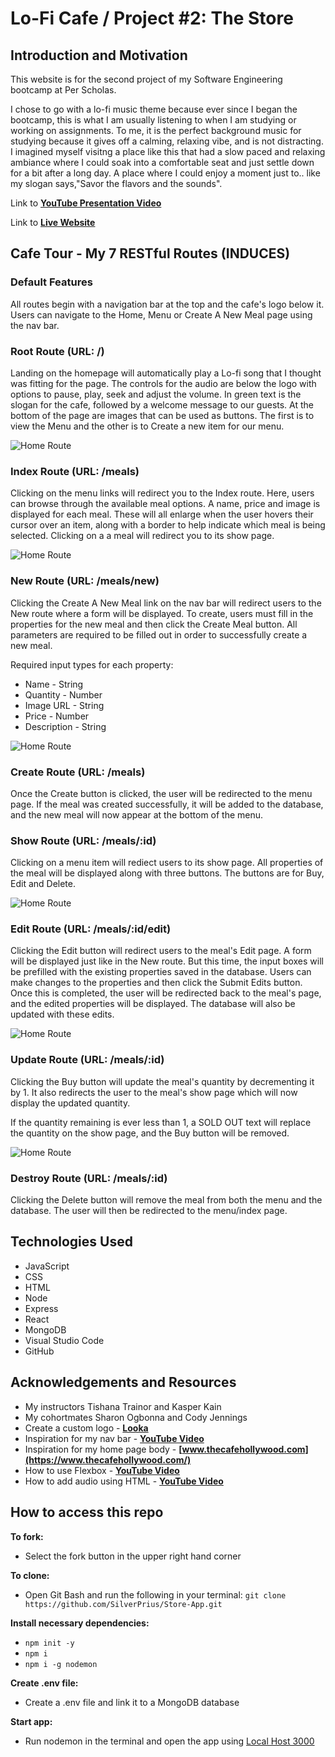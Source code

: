 # Lo-Fi Cafe / Project #2: The Store

## Introduction and Motivation
This website is for the second project of my Software Engineering bootcamp at Per Scholas.

I chose to go with a lo-fi music theme because ever since I began the bootcamp, this is what I am usually listening to when I am studying or working on assignments. To me, it is the perfect background music for studying because it gives off a calming, relaxing vibe, and is not distracting. I imagined myself visitng a place like this that had a slow paced and relaxing ambiance where I could soak into a comfortable seat and just settle down for a bit after a long day. A place where I could enjoy a moment just to.. like my slogan says,"Savor the flavors and the sounds".

Link to **[YouTube Presentation Video](https://www.youtube.com/watch?v=v5zXvQLzxDg&ab_channel=LH)**

Link to **[Live Website](https://lo-fi-cafe.onrender.com/)**
 
## Cafe Tour - My 7 RESTful Routes (INDUCES)

### Default Features
All routes begin with a navigation bar at the top and the cafe's logo below it. Users can navigate to the Home, Menu or Create A New Meal page using the nav bar.

### Root Route (URL: /)
Landing on the homepage will automatically play a Lo-fi song that I thought was fitting for the page. The controls for the audio are below the logo with options to pause, play, seek and adjust the volume. In green text is the slogan for the cafe, followed by a welcome message to our guests. At the bottom of the page are images that can be used as buttons. The first is to view the Menu and the other is to Create a new item for our menu.

![Home Route](/public/images/home-route.png)

### Index Route (URL: /meals)
Clicking on the menu links will redirect you to the Index route. Here, users can browse through the available meal options. A name, price and image is displayed for each meal. These will all enlarge when the user hovers their cursor over an item, along with a border to help indicate which meal is being selected. Clicking on a a meal will redirect you to its show page.

![Home Route](/public/images/index-route.png)

### New Route (URL: /meals/new)
Clicking the Create A New Meal link on the nav bar will redirect users to the New route where a form will be displayed. To create, users must fill in the properties for the new meal and then click the Create Meal button. All parameters are required to be filled out in order to successfully create a new meal.

Required input types for each property:
- Name - String
- Quantity - Number
- Image URL - String
- Price - Number
- Description - String

![Home Route](/public/images/create-route.png)

### Create Route (URL: /meals)
Once the Create button is clicked, the user will be redirected to the menu page. If the meal was created successfully, it will be added to the database, and the new meal will now appear at the bottom of the menu.

### Show Route (URL: /meals/:id)
Clicking on a menu item will rediect users to its show page. All properties of the meal will be displayed along with three buttons. The buttons are for Buy, Edit and Delete. 

![Home Route](/public/images/show-route.png)

### Edit Route (URL: /meals/:id/edit)
Clicking the Edit button will redirect users to the meal's Edit page. A form will be displayed just like in the New route. But this time, the input boxes will be prefilled with the existing properties saved in the database. Users can make changes to the properties and then click the Submit Edits button. Once this is completed, the user will be redirected back to the meal's page, and the edited properties will be displayed. The database will also be updated with these edits.

![Home Route](/public/images/edit-route.png)

### Update Route (URL: /meals/:id)
Clicking the Buy button will update the meal's quantity by decrementing it by 1. It also redirects the user to the meal's show page which will now display the updated quantity. 

If the quantity remaining is ever less than 1, a SOLD OUT text will replace the quantity on the show page, and the Buy button will be removed.

![Home Route](/public/images/update-route.png)

### Destroy Route  (URL: /meals/:id)
Clicking the Delete button will remove the meal from both the menu and the database. The user will then be redirected to the menu/index page.

## Technologies Used
- JavaScript
- CSS
- HTML
- Node
- Express
- React
- MongoDB
- Visual Studio Code
- GitHub

## Acknowledgements and Resources
- My instructors Tishana Trainor and Kasper Kain
- My cohortmates Sharon Ogbonna and Cody Jennings
- Create a custom logo - **[Looka](https://www.looka.com)**
- Inspiration for my nav bar - **[YouTube Video](https://www.youtube.com/watch?v=ZotQNKyvZsw&t=191s)**
- Inspiration for my home page body - **[www.thecafehollywood.com](https://www.thecafehollywood.com/)**
- How to use Flexbox - **[YouTube Video](https://www.youtube.com/watch?v=QmZNFnqwu74&ab_channel=CemEygiMedia)**
- How to add audio using HTML - **[YouTube Video](https://www.youtube.com/watch?v=9F49XgzlZgA&t=1s&ab_channel=GeekTutorials)**

## How to access this repo
**To fork:**
* Select the fork button in the upper right hand corner

**To clone:** 
* Open Git Bash and run the following in your terminal: `git clone https://github.com/SilverPrius/Store-App.git`

**Install necessary dependencies:**
* `npm init -y`
* `npm i`
* `npm i -g nodemon`

**Create .env file:**
* Create a .env file and link it to a MongoDB database

**Start app:**
* Run nodemon in the terminal and open the app using [Local Host 3000](http://localhost:3000)


























